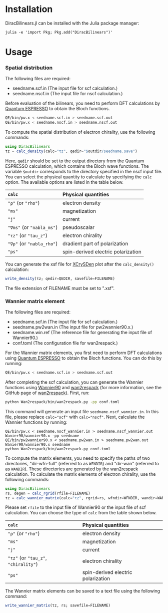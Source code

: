 

# Installation

DiracBilinears.jl can be installed with the Julia package manager:
```
julia -e 'import Pkg; Pkg.add("DiracBilinears")'
```

# Usage

### Spatial distribution

The following files are required:
- seedname.scf.in (The input file for scf calculation.)
- seedname.nscf.in (The input file for nscf calculation.)

Before evaluation of the bilinears, you need to perform DFT calculations by [Quantum ESPRESSO](https://www.quantum-espresso.org) to obtain the Bloch functions.
```sh
QE/bin/pw.x < seedname.scf.in > seedname.scf.out
QE/bin/pw.x < seedname.nscf.in > seedname.nscf.out
```



To compute the spatial distribution of electron chirality, use the following commands:
```Julia
using DiracBilinears
τz = calc_density(calc="τz", qedir="$outdir/seedname.save")
```
Here, `qedir` should be set to the output directory from the Quantum ESPRESSO calculation, which contains the Bloch wave functions.
The variable `$outdir` corresponds to the directory specified in the nscf input file.
You can select the physical quantity to calculate by specifying the `calc` option. 
The available options are listed in the table below.

`calc`                   | Physical quantities 
:------------------------|:----------------------------------
`"ρ"` (or `"rho"`)       | electron density 
`"ms"`                   | magnetization 
`"j"`                    | current 
`"∇ms"` (or `"nabla_ms"`)|pseudoscalar
`"τz"` (or `"tau_z"`)    |electron chirality
`"∇ρ"` (or `"nabla_rho"`)| dradient part of polarization
`"ps"`                   |spin-derived electric polarization

You can generate the xsf file for [XCrySDen](http://www.xcrysden.org/) plot after the `calc_density()` calculation:
```Julia
write_density(τz; qedir=QEDIR, savefile=FILENAME)
```
The file extension of FILENAME must be set to ".xsf".



### Wannier matrix element

The following files are required:
- seedname.scf.in (The input file for scf calculation.)
- seedname.pw2wan.in (The input file for pw2wannier90.x.)
- seedname.win.ref (The reference file for generating the input file of Wannier90.)
- conf.toml (The configuration file for wan2respack.)

For the Wannier matrix elements, you first need to perform DFT calculations using [Quantum ESPRESSO](https://www.quantum-espresso.org) to obtain the Bloch functions. 
You can do this by running:
```sh
QE/bin/pw.x < seedname.scf.in > seedname.scf.out
```
After completing the scf calculation, you can generate the Wannier functions using [Wannier90](https://wannier.org) and [wan2respack](https://github.com/respack-dev/wan2respack) (for more information, see the GitHub page of [wan2respack](https://github.com/respack-dev/wan2respack)).
First, run:
```sh
python Wan2respack/bin/wan2respack.py -pp conf.toml
```
This command will generate an input file `seedname.nscf_wannier.in`. 
In this file, please replace `calc="scf"` with `calc="nscf"`.
Next, calculate the Wannier functions by running:
```
QE/bin/pw.x < seedname.nscf_wannier.in > seedname.nscf_wannier.out
Wanier90/wannier90.x -pp seedname
QE/bin/pw2wannier90.x < seedname.pw2wan.in > seedname.pw2wan.out
Wanier90/wannier90.x seedname
python Wan2respack/bin/wan2respack.py conf.toml
```




To compute the matrix elements, you need to specify the paths of two directories, "dir-wfn-full" (referred to as `WFNDIR`) and "dir-wan" (referred to as `WANDIR`). 
These directories are generated by the [wan2respack](https://github.com/respack-dev/wan2respack) calculation. 
To calculate the matrix elements of electron chirality, use the following commands:
```Julia
using DiracBilinears
rs, degen = calc_rgrid(rfile=FILENAME)
τz = calc_wannier_matrix(calc="τz", rgrid=rs, wfndir=WFNDIR, wandir=WANDIR)
```
Please set `rfile` to the input file of Wannier90 or the input file of scf calculation. 
You can choose the type of `calc` from the table shown below.

`calc`                              | Physical quantities 
:-----------------------------------|:----------------------------------
`"ρ"` (or `"rho"`)                  | electron density 
`"ms"`                              | magnetization 
`"j"`                               | current 
`"τz"` (or `"tau_z"`, `"chirality"`)|electron chirality
`"ps"`                              |spin-derived electric polarization

The Wannier matrix elements can be saved to a text file using the following command:
```Julia
write_wannier_matrix(τz, rs; savefile=FILENAME)
```
